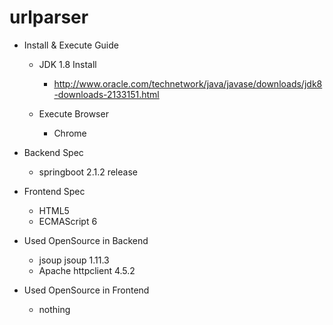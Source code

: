 # urlparser

- Install & Execute Guide
  - JDK 1.8 Install
    - http://www.oracle.com/technetwork/java/javase/downloads/jdk8-downloads-2133151.html
    
  - Execute Browser
    - Chrome

- Backend Spec
  - springboot 2.1.2 release
  
- Frontend Spec
  - HTML5
  - ECMAScript 6

- Used OpenSource in Backend
  - jsoup jsoup 1.11.3
  - Apache httpclient 4.5.2
  
- Used OpenSource in Frontend
  - nothing
